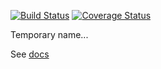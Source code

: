 [![Build Status](https://api.travis-ci.org/millette/lll.svg?branch=master)](https://travis-ci.org/millette/lll) [![Coverage Status](https://coveralls.io/repos/github/millette/lll/badge.svg?branch=master)](https://coveralls.io/github/millette/lll?branch=master)

Temporary name...

See [docs](docs.md)
